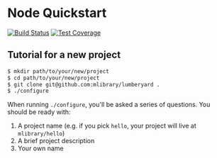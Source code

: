 Node Quickstart
===============

[![Build Status][status-image]][travis]
[![Test Coverage][cover-image]][coverage]

Tutorial for a new project
--------------------------

```bash session
$ mkdir path/to/your/new/project
$ cd path/to/your/new/project
$ git clone git@github.com:mlibrary/lumberyard .
$ ./configure
```

When running `./configure`, you'll be asked a series of questions. You
should be ready with:

1.  A project name (e.g. if you pick `hello`, your project will live at
    `mlibrary/hello`)
2.  A brief project description
3.  Your own name

[travis]:       https://travis-ci.org/mlibrary/node-quickstart
[status-image]: https://travis-ci.org/mlibrary/node-quickstart.svg?branch=master
[coverage]:     https://coveralls.io/github/mlibrary/node-quickstart
[cover-image]:  https://coveralls.io/repos/github/mlibrary/node-quickstart/badge.svg?branch=master
